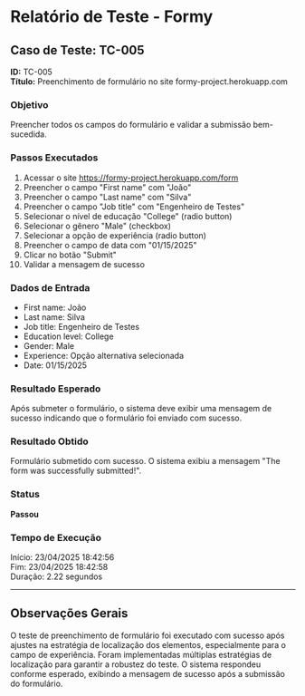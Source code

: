 # Relatório de Teste - Formy

## Caso de Teste: TC-005
**ID:** TC-005  
**Título:** Preenchimento de formulário no site formy-project.herokuapp.com

### Objetivo
Preencher todos os campos do formulário e validar a submissão bem-sucedida.

### Passos Executados
1. Acessar o site https://formy-project.herokuapp.com/form
2. Preencher o campo "First name" com "João"
3. Preencher o campo "Last name" com "Silva"
4. Preencher o campo "Job title" com "Engenheiro de Testes"
5. Selecionar o nível de educação "College" (radio button)
6. Selecionar o gênero "Male" (checkbox)
7. Selecionar a opção de experiência (radio button)
8. Preencher o campo de data com "01/15/2025"
9. Clicar no botão "Submit"
10. Validar a mensagem de sucesso

### Dados de Entrada
- First name: João
- Last name: Silva
- Job title: Engenheiro de Testes
- Education level: College
- Gender: Male
- Experience: Opção alternativa selecionada
- Date: 01/15/2025

### Resultado Esperado
Após submeter o formulário, o sistema deve exibir uma mensagem de sucesso indicando que o formulário foi enviado com sucesso.

### Resultado Obtido
Formulário submetido com sucesso. O sistema exibiu a mensagem "The form was successfully submitted!".

### Status
**Passou**

### Tempo de Execução
Início: 23/04/2025 18:42:56  
Fim: 23/04/2025 18:42:58  
Duração: 2.22 segundos

---

## Observações Gerais
O teste de preenchimento de formulário foi executado com sucesso após ajustes na estratégia de localização dos elementos, especialmente para o campo de experiência. Foram implementadas múltiplas estratégias de localização para garantir a robustez do teste. O sistema respondeu conforme esperado, exibindo a mensagem de sucesso após a submissão do formulário.

